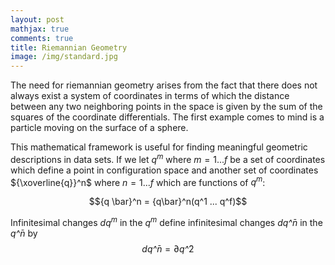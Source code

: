 ```yaml
---
layout: post
mathjax: true
comments: true
title: Riemannian Geometry
image: /img/standard.jpg
---
```


The need for riemannian geometry arises from the fact that there does not always exist a system of coordinates in 
terms of which the distance between any two neighboring points in the space is given by the sum of the squares of the 
coordinate differentials.  The first example comes to mind is a particle moving on the surface of a sphere. 

This mathematical framework is useful for finding meaningful geometric descriptions in data sets. 
If we let $q^m$ where $m=1 ... f$ be a set of coordinates which define a point in configuration space and another set of coordinates ${\xoverline{q}}^n$ where $n=1 ... f$ which are functions of $q^m$:

$${q \bar}^n = {q\bar}^n(q^1 ... q^f)$$

Infinitesimal changes $dq^m$ in the $q^m$ define infinitesimal changes $dq \bar^n$ in the $q \bar^n$ by 
$$dq\bar^n = \partial{q\bar^2}$$

